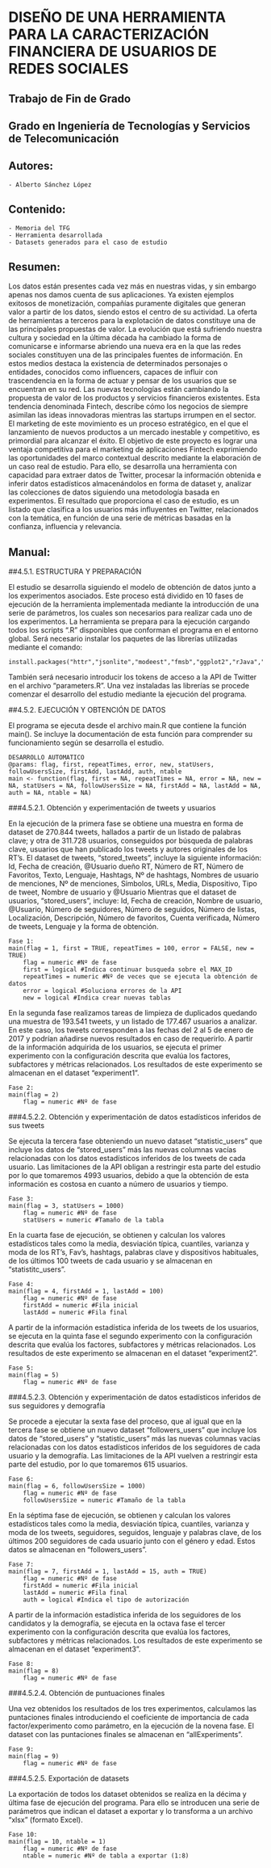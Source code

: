 # DISEÑO DE UNA HERRAMIENTA PARA LA CARACTERIZACIÓN FINANCIERA DE USUARIOS DE REDES SOCIALES 

## Trabajo de Fin de Grado
## Grado en Ingeniería de Tecnologías y Servicios de Telecomunicación

## Autores:
	- Alberto Sánchez López          

## Contenido:
	- Memoria del TFG
	- Herramienta desarrollada
	- Datasets generados para el caso de estudio

## Resumen:      

Los datos están presentes cada vez más en nuestras vidas, y sin embargo apenas nos damos cuenta de sus aplicaciones. Ya existen ejemplos exitosos de monetización, compañías puramente digitales que generan valor a partir de los datos, siendo estos el centro de su actividad. La oferta de herramientas a terceros para la explotación de datos constituye una de las principales propuestas de valor.
La evolución que está sufriendo nuestra cultura y sociedad en la última década ha cambiado la forma de comunicarse e informarse abriendo una nueva era en la que las redes sociales constituyen una de las principales fuentes de información. En estos medios destaca la existencia de determinados personajes o entidades, conocidos como influencers, capaces de influir con trascendencia en la forma de actuar y pensar de los usuarios que se encuentran en su red.
Las nuevas tecnologías están cambiando la propuesta de valor de los productos y servicios financieros existentes. Esta tendencia denominada Fintech, describe cómo los negocios de siempre asimilan las ideas innovadoras mientras las startups irrumpen en el sector. El marketing de este movimiento es un proceso estratégico, en el que el lanzamiento de nuevos productos a un mercado inestable y competitivo, es primordial para alcanzar el éxito.
El objetivo de este proyecto es lograr una ventaja competitiva para el marketing de aplicaciones Fintech exprimiendo las oportunidades del marco contextual descrito mediante la elaboración de un caso real de estudio. Para ello, se desarrolla una herramienta con capacidad para extraer datos de Twitter, procesar la información obtenida e inferir datos estadísticos almacenándolos en forma de dataset y, analizar las colecciones de datos siguiendo una metodología basada en experimentos. 
El resultado que proporciona el caso de estudio, es un listado que clasifica a los usuarios más influyentes en Twitter, relacionados con la temática, en función de una serie de métricas basadas en la confianza, influencia y relevancia.

## Manual:

##4.5.1. ESTRUCTURA Y PREPARACIÓN

El estudio se desarrolla siguiendo el modelo de obtención de datos junto a los experimentos asociados. Este proceso está dividido en 10 fases de ejecución de la herramienta implementada mediante la introducción de una serie de parámetros, los cuales son necesarios para realizar cada uno de los experimentos. 
La herramienta se prepara para la ejecución cargando todos los scripts “.R” disponibles que conforman el programa en el entorno global. Será necesario instalar los paquetes de las librerías utilizadas mediante el comando:

	install.packages("httr","jsonlite","modeest","fmsb","ggplot2","rJava","xlsx")

También será necesario introducir los tokens de acceso a la API de Twitter en el archivo “parameters.R”.
Una vez instaladas las librerías se procede comenzar el desarrollo del estudio mediante la ejecución del programa. 

##4.5.2. EJECUCIÓN Y OBTENCIÓN DE DATOS

El programa se ejecuta desde el archivo main.R que contiene la función main(). Se incluye la documentación de esta función para comprender su funcionamiento según se desarrolla el estudio. 

	DESARROLLO AUTOMATICO
	@params: flag, first, repeatTimes, error, new, statUsers, followUsersSize, firstAdd, lastAdd, auth, ntable
	main <- function(flag, first = NA, repeatTimes = NA, error = NA, new = NA, statUsers = NA, followUsersSize = NA, firstAdd = NA, lastAdd = NA, auth = NA, ntable = NA)

###4.5.2.1. Obtención y experimentación de tweets y usuarios

En la ejecución de la primera fase se obtiene una muestra en forma de dataset de 270.844 tweets, hallados a partir de un listado de palabras clave; y otra de 311.728 usuarios, conseguidos por búsqueda de palabras clave, usuarios que han publicado los tweets y autores originales de los RT’s. 
El dataset de tweets, “stored_tweets”, incluye la siguiente información: Id, Fecha de creación, @Usuario dueño RT, Número de RT, Número de Favoritos, Texto, Lenguaje, Hashtags, Nº de hashtags, Nombres de usuario de menciones, Nº de menciones, Símbolos, URLs, Media, Dispositivo, Tipo de tweet, Nombre de usuario y @Usuario
Mientras que el dataset de usuarios, “stored_users”, incluye: Id, Fecha de creación, Nombre de usuario, @Usuario, Número de seguidores, Número de seguidos, Número de listas, Localización, Descripción, Número de favoritos, Cuenta verificada, Número de tweets, Lenguaje y la forma de obtención.
	
	Fase 1: 
	main(flag = 1, first = TRUE, repeatTimes = 100, error = FALSE, new = TRUE)
		flag = numeric #Nº de fase
		first = logical #Indica continuar busqueda sobre el MAX_ID
		repeatTimes = numeric #Nº de veces que se ejecuta la obtención de datos
		error = logical #Soluciona errores de la API
		new = logical #Indica crear nuevas tablas

En la segunda fase realizamos tareas de limpieza de duplicados quedando una muestra de 193.541 tweets, y un listado de 177.467 usuarios a analizar. En este caso, los tweets corresponden a las fechas del 2 al 5 de enero de 2017 y podrían añadirse nuevos resultados en caso de requerirlo. 
A partir de la información adquirida de los usuarios, se ejecuta el primer experimento con la configuración descrita que evalúa los factores, subfactores y métricas relacionados. Los resultados de este experimento se almacenan en el dataset “experiment1”.
	
	Fase 2: 
	main(flag = 2)
		flag = numeric #Nº de fase

###4.5.2.2. Obtención y experimentación de datos estadísticos inferidos de sus tweets

Se ejecuta la tercera fase obteniendo un nuevo dataset “statistic_users” que incluye los datos de “stored_users” más las nuevas columnas vacías relacionadas con los datos estadísticos inferidos de los tweets de cada usuario. Las limitaciones de la API obligan a restringir esta parte del estudio por lo que tomaremos 4993 usuarios, debido a que la obtención de esta información es costosa en cuanto a número de usuarios y tiempo. 
	
	Fase 3: 
	main(flag = 3, statUsers = 1000)
		flag = numeric #Nº de fase
		statUsers = numeric #Tamaño de la tabla

En la cuarta fase de ejecución, se obtienen y calculan los valores estadísticos tales como la media, desviación típica, cuantiles, varianza y moda de los RT’s, Fav’s, hashtags, palabras clave y dispositivos habituales, de los últimos 100 tweets de cada usuario y se almacenan en “statistitc_users”.

	Fase 4: 
	main(flag = 4, firstAdd = 1, lastAdd = 100)
		flag = numeric #Nº de fase
		firstAdd = numeric #Fila inicial
		lastAdd = numeric #Fila final

A partir de la información estadística inferida de los tweets de los usuarios, se ejecuta en la quinta fase el segundo experimento con la configuración descrita que evalúa los factores, subfactores y métricas relacionados. Los resultados de este experimento se almacenan en el dataset “experiment2”.
	
	Fase 5: 
	main(flag = 5)
		flag = numeric #Nº de fase

###4.5.2.3. Obtención y experimentación de datos estadísticos inferidos de sus seguidores y demografía

Se procede a ejecutar la sexta fase del proceso, que al igual que en la tercera fase se obtiene un nuevo dataset “followers_users” que incluye los datos de “stored_users” y “statistic_users” más las nuevas columnas vacías relacionadas con los datos estadísticos inferidos de los seguidores de cada usuario y la demografía. Las limitaciones de la API vuelven a restringir esta parte del estudio, por lo que tomaremos 615 usuarios. 
	
	Fase 6: 
	main(flag = 6, followUsersSize = 1000)
		flag = numeric #Nº de fase
		followUsersSize = numeric #Tamaño de la tabla

En la séptima fase de ejecución, se obtienen y calculan los valores estadísticos tales como la media, desviación típica, cuantiles, varianza y moda de los tweets, seguidores, seguidos, lenguaje y palabras clave, de los últimos 200 seguidores de cada usuario junto con el género y edad. Estos datos se almacenan en “followers_users”.
	
	Fase 7: 
	main(flag = 7, firstAdd = 1, lastAdd = 15, auth = TRUE)
		flag = numeric #Nº de fase
		firstAdd = numeric #Fila inicial
		lastAdd = numeric #Fila final
		auth = logical #Indica el tipo de autorización

A partir de la información estadística inferida de los seguidores de los candidatos y la demografía, se ejecuta en la octava fase el tercer experimento con la configuración descrita que evalúa los factores, subfactores y métricas relacionados. Los resultados de este experimento se almacenan en el dataset “experiment3”.

	Fase 8: 
	main(flag = 8)
		flag = numeric #Nº de fase

###4.5.2.4. Obtención de puntuaciones finales

Una vez obtenidos los resultados de los tres experimentos, calculamos las puntaciones finales introduciendo el coeficiente de importancia de cada factor/experimento como parámetro, en la ejecución de la novena fase. El dataset con las puntaciones finales se almacenan en “allExperiments”.
	
	Fase 9: 
	main(flag = 9)
		flag = numeric #Nº de fase

###4.5.2.5. Exportación de datasets

La exportación de todos los dataset obtenidos se realiza en la décima y última fase de ejecución del programa. Para ello se introducen una serie de parámetros que indican el dataset a exportar y lo transforma a un archivo “xlsx” (formato Excel).

	Fase 10: 
	main(flag = 10, ntable = 1)
		flag = numeric #Nº de fase
		ntable = numeric #Nº de tabla a exportar (1:8)




